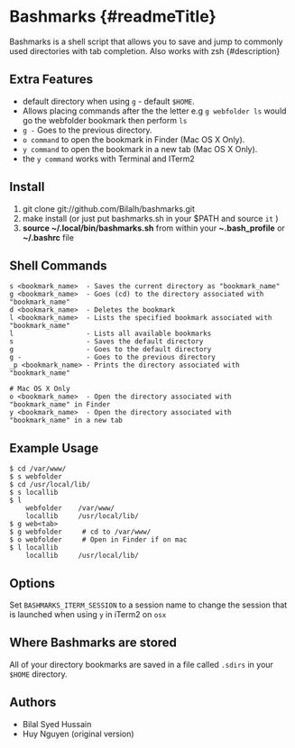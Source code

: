 Bashmarks {#readmeTitle}
=====

Bashmarks is a shell script that allows you to save and jump to commonly used directories with tab completion. Also works with zsh
{#description}

Extra Features
--------------

* default directory when using `g` - default `$HOME`.
* Allows placing commands after the the letter e.g `g webfolder ls` would go the webfolder bookmark then perform `ls`
* `g -` Goes to the previous directory.
* `o command` to open the bookmark in Finder (Mac OS X Only).
* `y command` to open the bookmark in a new tab (Mac OS X Only).
* the `y command` works with Terminal and ITerm2

Install
-------

1. git clone git://github.com/Bilalh/bashmarks.git
2. make install  (or just put bashmarks.sh in your $PATH and source `it`  )
3. **source ~/.local/bin/bashmarks.sh** from within your **~.bash\_profile** or **~/.bashrc** file

Shell Commands
--------------

	s <bookmark_name>  - Saves the current directory as "bookmark_name"
	g <bookmark_name>  - Goes (cd) to the directory associated with "bookmark_name"
	d <bookmark_name>  - Deletes the bookmark
	l <bookmark_name>  - Lists the specified bookmark associated with "bookmark_name"
	l                  - Lists all available bookmarks
	s                  - Saves the default directory
	g                  - Goes to the default directory
	g -                - Goes to the previous directory
	_p <bookmark_name> - Prints the directory associated with "bookmark_name"
    
	# Mac OS X Only 
	o <bookmark_name>  - Open the directory associated with "bookmark_name" in Finder
	y <bookmark_name>  - Open the directory associated with "bookmark_name" in a new tab

Example Usage
-------------

	$ cd /var/www/
	$ s webfolder
	$ cd /usr/local/lib/
	$ s locallib
	$ l
		webfolder	 /var/www/
		locallib	 /usr/local/lib/
	$ g web<tab>
	$ g webfolder	  # cd to /var/www/
	$ o webfolder	  # Open in Finder if on mac
	$ l locallib
		locallib	 /usr/local/lib/
		
Options
-------

Set `BASHMARKS_ITERM_SESSION` to a session name to change the session that is launched when using `y` in iTerm2 on `osx` 

        
Where Bashmarks are stored
--------------------------
    
All of your directory bookmarks are saved in a file called `.sdirs` in your `$HOME` directory.

Authors
-------
* Bilal Syed Hussain
* Huy Nguyen (original version)

